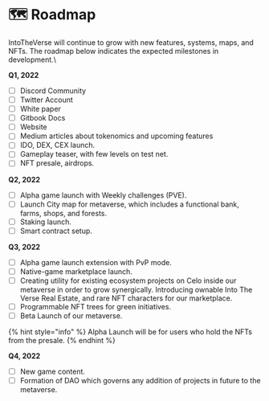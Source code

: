 # 🗺 Roadmap

IntoTheVerse will continue to grow with new features, systems, maps, and NFTs. The roadmap below indicates the expected milestones in development.\


**Q1, 2022**

* [ ] Discord Community
* [ ] Twitter Account
* [ ] White paper
* [ ] Gitbook Docs
* [ ] Website
* [ ] Medium articles about tokenomics and upcoming features
* [ ] IDO, DEX, CEX launch.
* [ ] Gameplay teaser, with few levels on test net.
* [ ] NFT presale, airdrops.

**Q2, 2022**

* [ ] Alpha game launch with Weekly challenges (PVE).
* [ ] Launch City map for metaverse, which includes a functional bank, farms, shops, and forests.
* [ ] Staking launch.
* [ ] Smart contract setup.

**Q3, 2022**

* [ ] Alpha game launch extension with PvP mode.
* [ ] Native-game marketplace launch.
* [ ] Creating utility for existing ecosystem projects on Celo inside our metaverse in order to grow synergically. Introducing ownable Into The Verse Real Estate, and rare NFT characters for our marketplace.
* [ ] Programmable NFT trees for green initiatives.
* [ ] Beta Launch of our metaverse.

{% hint style="info" %}
Alpha Launch will be for users who hold the NFTs from the presale.
{% endhint %}

**Q4, 2022**

* [ ] New game content.
* [ ] Formation of DAO which governs any addition of projects in future to the metaverse.
